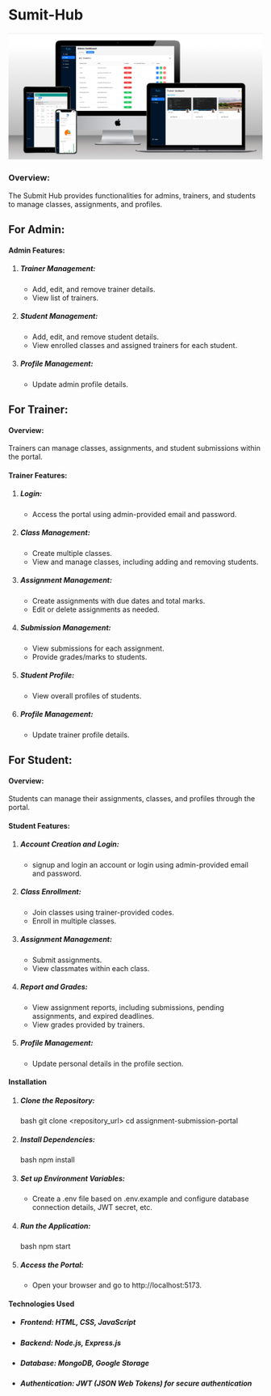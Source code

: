 # Sumit-Hub

![Demo App](/public/Assignment-Submission-Portal-Mockup.png)


### Overview:
The Submit Hub provides functionalities for admins, trainers, and students to manage classes, assignments, and profiles.

## For Admin:

#### Admin Features:
1. ##### Trainer Management:
   - Add, edit, and remove trainer details.
   - View list of trainers.

2. ##### Student Management:
   - Add, edit, and remove student details.
   - View enrolled classes and assigned trainers for each student.

3. ##### Profile Management:
   - Update admin profile details.

## For Trainer:

#### Overview:
Trainers can manage classes, assignments, and student submissions within the portal.

#### Trainer Features:
1. ##### Login:
   - Access the portal using admin-provided email and password.

2. ##### Class Management:
   - Create multiple classes.
   - View and manage classes, including adding and removing students.

3. ##### Assignment Management:
   - Create assignments with due dates and total marks.
   - Edit or delete assignments as needed.

4. ##### Submission Management:
   - View submissions for each assignment.
   - Provide grades/marks to students.

5. ##### Student Profile:
   - View overall profiles of students.

6. ##### Profile Management:
   - Update trainer profile details.

## For Student:

#### Overview:
Students can manage their assignments, classes, and profiles through the portal.

#### Student Features:
1. ##### Account Creation and Login:
   - signup and login an account or login using admin-provided email and password.

2. ##### Class Enrollment:
   - Join classes using trainer-provided codes.
   - Enroll in multiple classes.

3. ##### Assignment Management:
   - Submit assignments.
   - View classmates within each class.

4. ##### Report and Grades:
   - View assignment reports, including submissions, pending assignments, and expired deadlines.
   - View grades provided by trainers.

5. ##### Profile Management:
   - Update personal details in the profile section.

#### Installation

1. ##### Clone the Repository:
   bash
   git clone <repository_url>
   cd assignment-submission-portal
   

2. ##### Install Dependencies:
   bash
   npm install
   

3. ##### Set up Environment Variables:
   - Create a .env file based on .env.example and configure database connection details, JWT secret, etc.

4. ##### Run the Application:
   bash
   npm start
   

5. ##### Access the Portal:
   - Open your browser and go to http://localhost:5173.

#### Technologies Used

- ##### Frontend: HTML, CSS, JavaScript
- ##### Backend: Node.js, Express.js
- ##### Database: MongoDB, Google Storage
- ##### Authentication: JWT (JSON Web Tokens) for secure authentication
